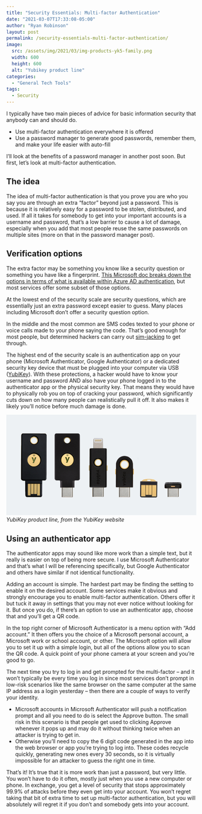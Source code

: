 ```yaml
---
title: "Security Essentials: Multi-factor Authentication"
date: "2021-03-07T17:33:08-05:00"
author: "Ryan Robinson"
layout: post
permalink: /security-essentials-multi-factor-authentication/
image:
  src: /assets/img/2021/03/img-products-yk5-family.png
  width: 600
  height: 600
  alt: "Yubikey product line"
categories:
  - "General Tech Tools"
tags:
  - Security
---
```


I typically have two main pieces of advice for basic information security that anybody can and should do.

- Use multi-factor authentication everywhere it is offered
- Use a password manager to generate good passwords, remember them, and make your life easier with auto-fill

I’ll look at the benefits of a password manager in another post soon. But first, let’s look at multi-factor authentication.

## The idea

The idea of multi-factor authentication is that you prove you are who you say you are through an extra “factor” beyond just a password. This is because it is relatively easy for a password to be stolen, distributed, and used. If all it takes for somebody to get into your important accounts is a username and password, that’s a low barrier to cause a lot of damage, especially when you add that most people reuse the same passwords on multiple sites (more on that in the password manager post).

## Verification options

The extra factor may be something you know like a security question or something you have like a fingerprint. [This Microsoft doc breaks down the options in terms of what is available within Azure AD authentication](https://docs.microsoft.com/en-gb/learn/modules/secure-aad-users-with-mfa/5-configure-authentication-methods), but most services offer some subset of those options.

At the lowest end of the security scale are security questions, which are essentially just an extra password except easier to guess. Many places including Microsoft don’t offer a security question option.

In the middle and the most common are SMS codes texted to your phone or voice calls made to your phone saying the code. That’s good enough for most people, but determined hackers can carry out [sim-jacking](https://www.vice.com/en/article/3kx4ej/sim-jacking-mobile-phone-fraud) to get through.

The highest end of the security scale is an authentication app on your phone (Microsoft Authenticator, Google Authenticator) or a dedicated security key device that must be plugged into your computer via USB ([YubiKey](https://www.yubico.com/products)). With these protections, a hacker would have to know your username and password AND also have your phone logged in to the authenticator app or the physical security key. That means they would have to physically rob you on top of cracking your password, which significantly cuts down on how many people can realistically pull it off. It also makes it likely you’ll notice before much damage is done.

![](/assets/img/2021/03/img-products-yk5-family.png)
_YubiKey product line, from the YubiKey website_

## Using an authenticator app

The authenticator apps may sound like more work than a simple text, but it really is easier on top of being more secure. I use Microsoft Authenticator and that’s what I will be referencing specifically, but Google Authenticator and others have similar if not identical functionality.

Adding an account is simple. The hardest part may be finding the setting to enable it on the desired account. Some services make it obvious and strongly encourage you to enable multi-factor authentication. Others offer it but tuck it away in settings that you may not ever notice without looking for it. But once you do, if there’s an option to use an authenticator app, choose that and you’ll get a QR code.

In the top right corner of Microsoft Authenticator is a menu option with “Add account.” It then offers you the choice of a Microsoft personal account, a Microsoft work or school account, or other. The Microsoft option will allow you to set it up with a simple login, but all of the options allow you to scan the QR code. A quick point of your phone camera at your screen and you’re good to go.

The next time you try to log in and get prompted for the multi-factor – and it won’t typically be every time you log in since most services don’t prompt in low-risk scenarios like the same browser on the same computer at the same IP address as a login yesterday – then there are a couple of ways to verify your identity.

- Microsoft accounts in Microsoft Authenticator will push a notification prompt and all you need to do is select the Approve button. The small risk in this scenario is that people get used to clicking Approve whenever it pops up and may do it without thinking twice when an attacker is trying to get in.
- Otherwise you’ll need to copy the 6 digit code generated in the app into the web browser or app you’re trying to log into. These codes recycle quickly, generating new ones every 30 seconds, so it is virtually impossible for an attacker to guess the right one in time.

That’s it! It’s true that it is more work than just a password, but very little. You won’t have to do it often, mostly just when you use a new computer or phone. In exchange, you get a level of security that stops approximately 99.9% of attacks before they even get into your account. You won’t regret taking that bit of extra time to set up multi-factor authentication, but you will absolutely will regret it if you don’t and somebody gets into your account.
